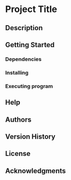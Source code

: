 # Project Title

## Description

## Getting Started

### Dependencies

### Installing

### Executing program

## Help

## Authors

## Version History

## License

## Acknowledgments


